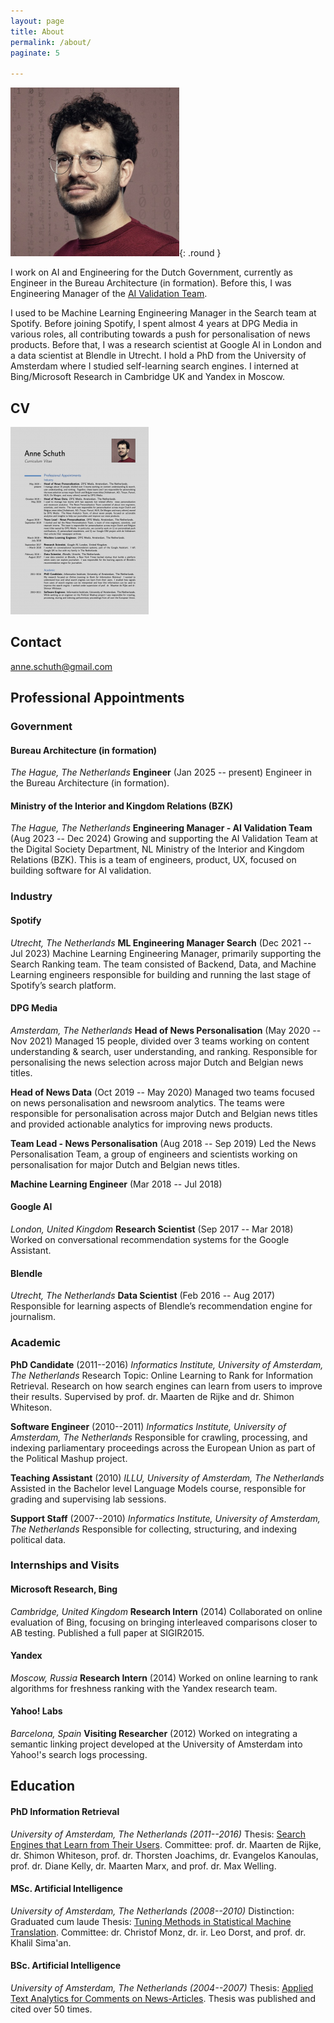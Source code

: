 ```yaml
---
layout: page
title: About
permalink: /about/
paginate: 5

---
```


![Picture of Anne Schuth](/assets/anne-campus-270x270.png){: .round }

I work on AI and Engineering for the Dutch Government, currently as Engineer in the Bureau Architecture (in formation). Before this, I was Engineering Manager of the [AI Validation Team](https://minbzk.github.io/ai-validation/).

I used to be Machine Learning Engineering Manager in the Search team at Spotify.
Before joining Spotify, I spent almost 4 years at DPG Media in various roles, all contributing towards a push for
personalisation of news products. Before that, I was a research scientist at Google AI in London and a data scientist at Blendle in Utrecht. I hold a PhD
from the University of Amsterdam where I studied self-learning search engines. I interned at Bing/Microsoft Research in
Cambridge UK and Yandex in Moscow.

## CV

[![CV Anne Schuth](/assets/cv-thumbnail.png)](/assets/cv-anne-schuth.pdf)

## Contact

<anne.schuth@gmail.com>

## Professional Appointments

### Government

#### Bureau Architecture (in formation)

*The Hague, The Netherlands*
**Engineer** (Jan 2025 -- present)
Engineer in the Bureau Architecture (in formation).

#### Ministry of the Interior and Kingdom Relations (BZK)

*The Hague, The Netherlands*
**Engineering Manager - AI Validation Team** (Aug 2023 -- Dec 2024)
Growing and supporting the AI Validation Team at the Digital Society Department, NL Ministry of the Interior and Kingdom Relations (BZK). This is a team of engineers, product, UX, focused on building software for AI validation.

### Industry

#### Spotify

*Utrecht, The Netherlands*
**ML Engineering Manager Search** (Dec 2021 -- Jul 2023)
Machine Learning Engineering Manager, primarily supporting the Search Ranking team. The team consisted of Backend, Data, and Machine Learning engineers responsible for building and running the last stage of Spotify’s search platform.

#### DPG Media

*Amsterdam, The Netherlands*
**Head of News Personalisation** (May 2020 -- Nov 2021)
Managed 15 people, divided over 3 teams working on content understanding & search, user understanding, and ranking. Responsible for personalising the news selection across major Dutch and Belgian news titles.

**Head of News Data** (Oct 2019 -- May 2020)
Managed two teams focused on news personalisation and newsroom analytics. The teams were responsible for personalisation across major Dutch and Belgian news titles and provided actionable analytics for improving news products.

**Team Lead - News Personalisation** (Aug 2018 -- Sep 2019)
Led the News Personalisation Team, a group of engineers and scientists working on personalisation for major Dutch and Belgian news titles.

**Machine Learning Engineer** (Mar 2018 -- Jul 2018)

#### Google AI

*London, United Kingdom*
**Research Scientist** (Sep 2017 -- Mar 2018)
Worked on conversational recommendation systems for the Google Assistant.

#### Blendle

*Utrecht, The Netherlands*
**Data Scientist** (Feb 2016 -- Aug 2017)
Responsible for learning aspects of Blendle’s recommendation engine for journalism.

### Academic

**PhD Candidate** (2011--2016)
*Informatics Institute, University of Amsterdam, The Netherlands*
Research Topic: Online Learning to Rank for Information Retrieval.
Research on how search engines can learn from users to improve their results. Supervised by prof. dr. Maarten de Rijke and dr. Shimon Whiteson.

**Software Engineer** (2010--2011)
*Informatics Institute, University of Amsterdam, The Netherlands*
Responsible for crawling, processing, and indexing parliamentary proceedings across the European Union as part of the Political Mashup project.

**Teaching Assistant** (2010)
*ILLU, University of Amsterdam, The Netherlands*
Assisted in the Bachelor level Language Models course, responsible for grading and supervising lab sessions.

**Support Staff** (2007--2010)
*Informatics Institute, University of Amsterdam, The Netherlands*
Responsible for collecting, structuring, and indexing political data.

### Internships and Visits

#### Microsoft Research, Bing

*Cambridge, United Kingdom*
**Research Intern** (2014)
Collaborated on online evaluation of Bing, focusing on bringing interleaved comparisons closer to AB testing. Published a full paper at SIGIR2015.

#### Yandex

*Moscow, Russia*
**Research Intern** (2014)
Worked on online learning to rank algorithms for freshness ranking with the Yandex research team.

#### Yahoo! Labs

*Barcelona, Spain*
**Visiting Researcher** (2012)
Worked on integrating a semantic linking project developed at the University of Amsterdam into Yahoo!'s search logs processing.

## Education

#### PhD Information Retrieval

*University of Amsterdam, The Netherlands (2011--2016)*
Thesis: [Search Engines that Learn from Their Users](/publications/schuth-phd-thesis-2016).
Committee: prof. dr. Maarten de Rijke, dr. Shimon Whiteson, prof. dr. Thorsten Joachims, dr. Evangelos Kanoulas, prof. dr. Diane Kelly, dr. Maarten Marx, and prof. dr. Max Welling.

#### MSc. Artificial Intelligence

*University of Amsterdam, The Netherlands (2008--2010)*
Distinction: Graduated cum laude
Thesis: [Tuning Methods in Statistical Machine Translation](/publications/schuth2010tuning).
Committee: dr. Christof Monz, dr. ir. Leo Dorst, and prof. dr. Khalil Sima'an.

#### BSc. Artificial Intelligence

*University of Amsterdam, The Netherlands (2004--2007)*
Thesis: [Applied Text Analytics for Comments on News-Articles](/publications/schuth2007applied).
Thesis was published and cited over 50 times.
